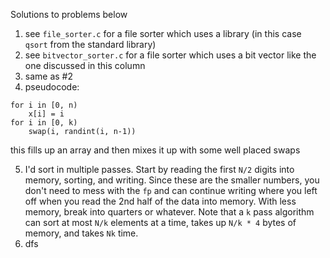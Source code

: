 Solutions to problems below

1. see `file_sorter.c` for a file sorter which uses a library (in this case `qsort` from the standard library)
2. see `bitvector_sorter.c` for a file sorter which uses a bit vector like the one discussed in this column
3. same as #2
4. pseudocode:
```
for i in [0, n)
    x[i] = i
for i in [0, k)
    swap(i, randint(i, n-1))
```
this fills up an array and then mixes it up with some well placed swaps

5. I'd sort in multiple passes. Start by reading the first `N/2` digits into memory, sorting, and writing.
Since these are the smaller numbers, you don't need to mess with the `fp` and can continue writing where you left off
when you read the 2nd half of the data into memory. With less memory, break into quarters or whatever. 
Note that a `k` pass algorithm can sort at most `N/k` elements at a time, takes up `N/k * 4` bytes of memory, and takes `Nk` time. 
6. dfs